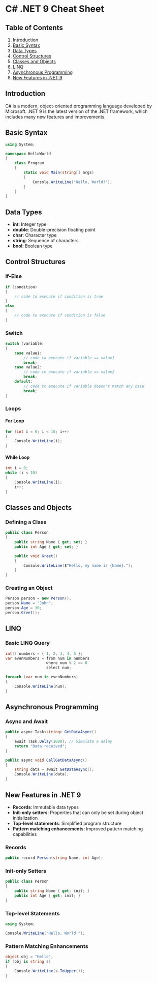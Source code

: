 # C# .NET 9 Cheat Sheet

## Table of Contents
1. [Introduction](#introduction)
2. [Basic Syntax](#basic-syntax)
3. [Data Types](#data-types)
4. [Control Structures](#control-structures)
5. [Classes and Objects](#classes-and-objects)
6. [LINQ](#linq)
7. [Asynchronous Programming](#asynchronous-programming)
8. [New Features in .NET 9](#new-features-in-net-9)

## Introduction
C# is a modern, object-oriented programming language developed by Microsoft. .NET 9 is the latest version of the .NET framework, which includes many new features and improvements.

## Basic Syntax
```csharp
using System;

namespace HelloWorld
{
    class Program
    {
        static void Main(string[] args)
        {
            Console.WriteLine("Hello, World!");
        }
    }
}
```

## Data Types
- **int**: Integer type
- **double**: Double-precision floating point
- **char**: Character type
- **string**: Sequence of characters
- **bool**: Boolean type

## Control Structures
### If-Else
```csharp
if (condition)
{
    // code to execute if condition is true
}
else
{
    // code to execute if condition is false
}
```

### Switch
```csharp
switch (variable)
{
    case value1:
        // code to execute if variable == value1
        break;
    case value2:
        // code to execute if variable == value2
        break;
    default:
        // code to execute if variable doesn't match any case
        break;
}
```

### Loops
#### For Loop
```csharp
for (int i = 0; i < 10; i++)
{
    Console.WriteLine(i);
}
```

#### While Loop
```csharp
int i = 0;
while (i < 10)
{
    Console.WriteLine(i);
    i++;
}
```

## Classes and Objects
### Defining a Class
```csharp
public class Person
{
    public string Name { get; set; }
    public int Age { get; set; }

    public void Greet()
    {
        Console.WriteLine($"Hello, my name is {Name}.");
    }
}
```

### Creating an Object
```csharp
Person person = new Person();
person.Name = "John";
person.Age = 30;
person.Greet();
```

## LINQ
### Basic LINQ Query
```csharp
int[] numbers = { 1, 2, 3, 4, 5 };
var evenNumbers = from num in numbers
                  where num % 2 == 0
                  select num;

foreach (var num in evenNumbers)
{
    Console.WriteLine(num);
}
```

## Asynchronous Programming
### Async and Await
```csharp
public async Task<string> GetDataAsync()
{
    await Task.Delay(1000); // Simulate a delay
    return "Data received";
}

public async void CallGetDataAsync()
{
    string data = await GetDataAsync();
    Console.WriteLine(data);
}
```

## New Features in .NET 9
- **Records**: Immutable data types
- **Init-only setters**: Properties that can only be set during object initialization
- **Top-level statements**: Simplified program structure
- **Pattern matching enhancements**: Improved pattern matching capabilities

### Records
```csharp
public record Person(string Name, int Age);
```

### Init-only Setters
```csharp
public class Person
{
    public string Name { get; init; }
    public int Age { get; init; }
}
```

### Top-level Statements
```csharp
using System;

Console.WriteLine("Hello, World!");
```

### Pattern Matching Enhancements
```csharp
object obj = "Hello";
if (obj is string s)
{
    Console.WriteLine(s.ToUpper());
}
```
